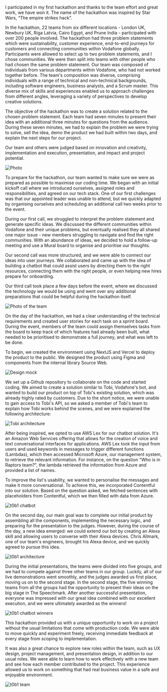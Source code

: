 I participated in my first hackathon and thanks to the team effort and great work, we have won it. The name of the hackathon was inspired by Star Wars, “The empire strikes hack”.

In the hackathon, 22 teams from six different locations - London UK, Newbury UK, Riga Latvia, Cairo Egypt, and Prune India - participated with over 200 people involved. The hackathon had three problem statements which were sustainability, customer experience, end-to-end journeys for customers and connecting communities within Vodafone globally. Participants were allowed to select up to two problem statements, and I chose communities. We were then split into teams with other people who had chosen the same problem statement. Our team was composed of individuals from various departments within Vodafone, who had not worked together before. The team's composition was diverse, comprising individuals with a range of technical and non-technical backgrounds, including software engineers, business analysts, and a Scrum master. This diverse mix of skills and experiences enabled us to approach challenges from different angles, leveraging a variety of perspectives to develop creative solutions.

The objective of the hackathon was to create a solution related to the chosen problem statement. Each team had seven minutes to present their idea with an additional three minutes for questions from the audience. During these seven minutes, we had to explain the problem we were trying to solve, sell the idea, demo the product we had built within two days, and explain the next steps for our project.

Our team and others were judged based on innovation and creativity, implementation and execution, presentation, and impact and project potential.

![Photo](images/photo.jpg)

To prepare for the hackathon, our team wanted to make sure we were as prepared as possible to maximise our coding time. We began with an initial kickoff call where we introduced ourselves, assigned roles and responsibilities, and agreed on our tech stack. One of our first challenges was that our appointed leader was unable to attend, but we quickly adapted by organising ourselves and scheduling an additional call two weeks prior to the event.

During our first call, we struggled to interpret the problem statement and generate specific ideas. We discussed the different communities within Vodafone and their unique problems, but eventually realised they all shared one major issue - new members struggling to navigate and find the right communities. With an abundance of ideas, we decided to hold a follow-up meeting and use a Mural board to organise and prioritise our thoughts.

Our second call was more structured, and we were able to connect our ideas into user journeys. We collaborated and came up with the idea of building a chatbot that could assist users by directing them to the right resources, connecting them with the right people, or even helping new hires prepare for onboarding.

Our third call took place a few days before the event, where we discussed the technology we would be using and went over any additional preparations that could be helpful during the hackathon itself.

![Photo of the team](images/collaborate.jpg)

On the day of the hackathon, we had a clear understanding of the technical requirements and created user stories for each task on a sprint board. During the event, members of the team could assign themselves tasks from the board to keep track of which features had already been built, what needed to be prioritised to demonstrate a full journey, and what was left to be done.

To begin, we created the environment using NextJS and Vercel to deploy the product to the public. We designed the product using Figma and components from the internal library Source Web.

![Design mock](images/design.png)

We set up a Github repository to collaborate on the code and started coding. We aimed to create a solution similar to Tobi, Vodafone's bot, and wanted to build our product on top of Tobi's existing solution, which was already highly rated by customers. Due to the short notice, we were unable to gain access to Tobi's API, so we asked a member of Tobi's team to explain how Tobi works behind the scenes, and we were explained the following architecture:

![Tobi architecture](images/tobi.png)

After being inspired, we opted to use AWS Lex for our chatbot solution. It's an Amazon Web Services offering that allows for the creation of voice and text conversational interfaces for applications. AWS Lex took the input from users and used keywords in messages to trigger different functions (Lambdas), which then accessed Microsoft Azure, our management system, to retrieve the relevant information. For instance, on the question "Who is in Raptors team?", the lambda retrieved the information from Azure and provided a list of names.

To improve the list's usability, we wanted to personalise the messages and make it more conversational. To achieve this, we incorporated Contentful into our solution. Based on the question asked, we fetched sentences with placeholders from Contentful, which we then filled with data from Azure.

![t0b1 chatbot](images/chatbot.png)

On the second day, our main goal was to complete our initial product by assembling all the components, implementing the necessary logic, and preparing for the presentation to the judges. However, during the course of the day, a new idea emerged: we could extend our bot by creating an Alexa skill and allowing users to converse with their Alexa devices. Chris Allmark, one of our team's engineers, brought his Alexa device, and we quickly agreed to pursue this idea.

![t0b1 architecture](images/architecture.png)

During the initial presentations, the teams were divided into five groups, and we had to compete against three other teams in our group. Luckily, all of our live demonstrations went smoothly, and the judges awarded us first place, moving us on to the second stage. In the second stage, the five winning teams from all the groups had the opportunity to present their ideas on the big stage in The Speechmark. After another successful presentation, everyone was impressed with our great idea combined with our excellent execution, and we were ultimately awarded as the winners!

![t0b1 chatbot winners](images/winners.jpg)

This hackathon provided us with a unique opportunity to work on a project without the usual limitations that come with production code. We were able to move quickly and experiment freely, receiving immediate feedback at every stage from scoping to implementation.

It was also a great chance to explore new roles within the team, such as UX design, project management, and presentation design, in addition to our usual roles. We were able to learn how to work effectively with a new team and see how each member contributed to the project. This experience allowed us to work on something that had real business value in a safe and enjoyable environment.

![t0b1 team](images/vodafone.jpg)
